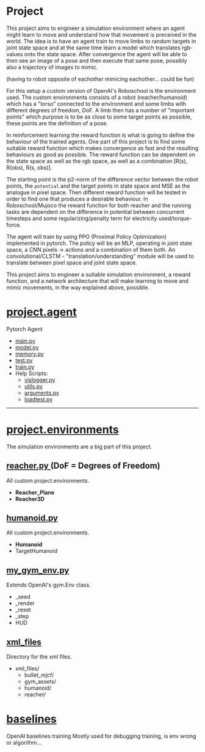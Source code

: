 Project
==========

This project aims to engineer a simulation environment where an agent might learn to
move and understand how that movement is preceived in the world.  The idea is
to have an agent train to move limbs to random targets in joint state space and
at the same time learn a model which translates rgb-values onto the state
space.  After convergence the agent will be able to then see an image of a pose
and then execute that same pose, possibly also a trajectory of images to mimic.

(having to robot opposite of eachother mimicing eachother... could be fun)

For this setup a custom version of OpenAI's Roboschool is the environment used.
The custom environments consists of a robot (reacher/humanoid) which has a
"torso" connected to the environment and some limbs with different degrees of
freedom, DoF. A limb then has a number of "important points" which purpose is
to be as close to some target points as possible, these points are the
definition of a pose.


In reinforcement learning the reward function is what is going to define the
behaviour of the trained agents. One part of this project is to find some
suitable reward function which makes convergence as fast and the resulting
behaviours as good as possible. The reward function can be dependent on the
state space as well as the rgb space, as well as a combination [R(s), R(obs), R(s, obs)]. 

The starting point is the p2-norm of the difference vector between the robot
points, the `potential` and the target points in state space and MSE as the
analogue in pixel space. Then different reward function will be tested in order
to find one that produces a desirable behaviour. In Roboschool/Mujoco the
reward function for both reacher and the running tasks are dependent on the
difference in potential between concurrent timesteps and some
regularizing/penalty term for electricity used/torque-force. 

The agent will train by using PPO (Proximal Policy Optimization) implemented in
pytorch.  The policy will be an MLP, operating in joint state space, a CNN
pixels -> actions and a combination of them both.  An convolutional/CLSTM -
"translation/understanding" module will be used to translate between pixel
space and joint state space.


This project aims to engineer a suitable simulation environment, a reward
function, and a network architecture that will make learning to move and mimic
movements, in the way explained above, possible.


# [project.agent](project.agent/)
Pytorch Agent

* [main.py](project.agent/main.py)
* [model.py](project.agent/model.py)
* [memory.py](project.agent/memory.py)
* [test.py](project.agent/test.py)
* [train.py](project.agent/train.py)
* Help Scripts:
	* [vislogger.py](project.agent/vislogger.py)
	* [utils.py](project.agent/utils.py)
	* [arguments.py](project.agent/arguments.py)
	* [loadtest.py](project.agent/loadtest.py)


-----------------------------------------------
# [project.environments](project.environments/)
The simulation environments are a big part of this project. 
##   [reacher.py ](project.environments/reacher.py) (DoF = Degrees of Freedom)
All custom project.environments.
* **Reacher_Plane**
* **Reacher3D**

##   [humanoid.py ](project.environments/humanoid.py)
All custom project.environments.
* **Humanoid**
* TargetHumanoid

##  [my_gym_env.py](project.environments/my_gym_env.py)
Extends OpenAI's gym.Env class.
* _seed
* _render
* _reset
* _step
* HUD

## [xml_files](project.environments/xml_files)
Directory for the xml files.
* xml_files/
	* bullet_mjcf/
	* gym_assets/
	* humanoid/
	* reacher/

# [baselines](baselines/)
OpenAI baselines training
Mostly used for debugging training, is env wrong or algorithm...

